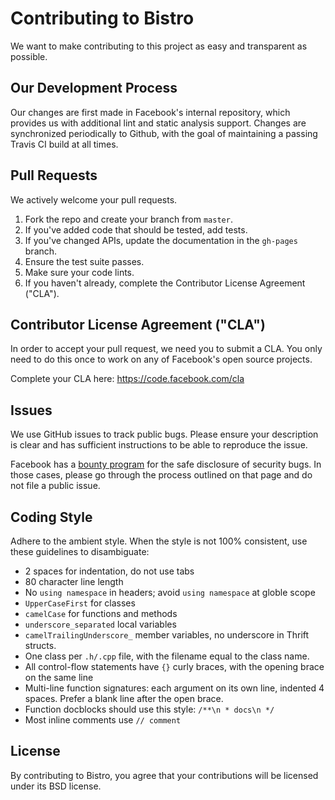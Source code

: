 # Contributing to Bistro

We want to make contributing to this project as easy and transparent as
possible.

## Our Development Process

Our changes are first made in Facebook's internal repository, which provides
us with additional lint and static analysis support.  Changes are
synchronized periodically to Github, with the goal of maintaining a passing
Travis CI build at all times.

## Pull Requests

We actively welcome your pull requests.
1. Fork the repo and create your branch from `master`.
2. If you've added code that should be tested, add tests.
3. If you've changed APIs, update the documentation in the `gh-pages` branch.
4. Ensure the test suite passes.
5. Make sure your code lints.
6. If you haven't already, complete the Contributor License Agreement ("CLA").

## Contributor License Agreement ("CLA")

In order to accept your pull request, we need you to submit a CLA. You only need
to do this once to work on any of Facebook's open source projects.

Complete your CLA here: <https://code.facebook.com/cla>

## Issues

We use GitHub issues to track public bugs. Please ensure your description is
clear and has sufficient instructions to be able to reproduce the issue.

Facebook has a [bounty program](https://www.facebook.com/whitehat/) for the
safe disclosure of security bugs.  In those cases, please go through the
process outlined on that page and do not file a public issue.

## Coding Style

Adhere to the ambient style. When the style is not 100% consistent, use
these guidelines to disambiguate:

* 2 spaces for indentation, do not use tabs
* 80 character line length
* No `using namespace` in headers; avoid `using namespace` at globle scope
* `UpperCaseFirst` for classes
* `camelCase` for functions and methods
* `underscore_separated` local variables
* `camelTrailingUnderscore_` member variables, no underscore in Thrift structs.
* One class per `.h/.cpp` file, with the filename equal to the class name.
* All control-flow statements have `{}` curly braces, with the opening brace
  on the same line
* Multi-line function signatures: each argument on its own line, indented 4
  spaces. Prefer a blank line after the open brace.
* Function docblocks should use this style: `/**\n * docs\n */`
* Most inline comments use `// comment`

## License

By contributing to Bistro, you agree that your contributions will be
licensed under its BSD license.
